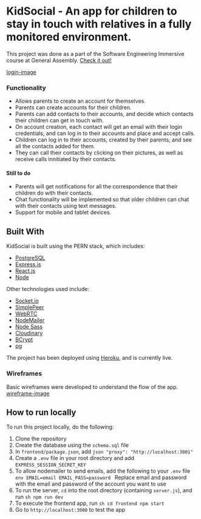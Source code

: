 # KidSocial - An app for children to stay in touch with relatives in a fully monitored environment.

This project was done as a part of the Software Engineering Immersive course at General Assembly. 
[Check it out!](https://kidsocial.herokuapp.com/)

[login-image]

### Functionality

* Allows parents to create an account for themselves.
* Parents can create accounts for their children.
* Parents can add contacts to their accounts, and decide which contacts their children can get in touch with.
* On account creation, each contact will get an email with their login credentials, and can log in to their accounts and place and accept calls.
* Children can log in to their accounts, created by their parents, and see all the contacts added for them.
* They can call their contacts by clicking on their pictures, as well as receive calls innitiated by their contacts.

#### Still to do 

* Parents will get notifications for all the correspondence that their children do with their contacts.
* Chat functionality will be implemented so that older children can chat with their contacts using text messages. 
* Support for mobile and tablet devices. 


## Built With

KidSocial is built using the PERN stack, which includes:

* [PostgreSQL](https://www.postgresql.org/)
* [Express.js](https://expressjs.com/)
* [React.js](https://reactjs.org/)
* [Node](https://nodejs.org/)

Other technologies used include: 

* [Socket.io](https://socket.io/)
* [SimplePeer](https://www.npmjs.com/package/simple-peer)
* [WebRTC](https://webrtc.org/)
* [NodeMailer](https://nodemailer.com/)
* [Node Sass](https://www.npmjs.com/package/node-sass)
* [Cloudinary](https://cloudinary.com/)
* [BCrypt](https://www.npmjs.com/package/bcrypt)
* [pg](https://www.npmjs.com/package/bcrypt)

The project has been deployed using [Heroku](https://www.heroku.com/), and is currently live. 

### Wireframes

Basic wireframes were developed to understand the flow of the app. 
[wireframe-image]


## How to run locally

To run this project locally, do the following: 

1. Clone the repository
2. Create the database using the `schema.sql` file
3. In `frontend/package.json`, add 
        ```json
        "proxy": "http://localhost:3001"
        ```
4. Create a `.env` file in your root directory and add `EXPRESS_SESSION_SECRET_KEY` 
5. To allow nodemailer to send emails, add the following to your `.env` file
        ```env
        EMAIL=email
        EMAIL_PASS=password
        ```
    Replace email and password with the email and password of the account you want to use
4. To run the server, `cd` into the root directory (containing `server.js`), and run
        ```sh
        npm run dev
        ```
5. To execute the frontend app, run
        ```sh
        cd frontend
        npm start
        ```
6. Go to `http://localhost:3000` to test the app


[wireframe-image]: demo/wireframe.png
[login-image]: demo/login.png
